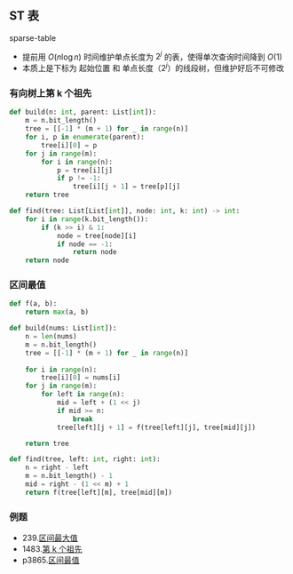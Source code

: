 ## ST 表

sparse-table

- 提前用 $O(n \log n)$ 时间维护单点长度为 $2^j$ 的表，使得单次查询时间降到 $O(1)$
- 本质上是下标为 起始位置 和 单点长度（$2^j$）的线段树，但维护好后不可修改



### 有向树上第 k 个祖先

```Python
def build(n: int, parent: List[int]):
    m = n.bit_length()
    tree = [[-1] * (m + 1) for _ in range(n)]
    for i, p in enumerate(parent):
        tree[i][0] = p
    for j in range(m):
        for i in range(n):
            p = tree[i][j]
            if p != -1:
                tree[i][j + 1] = tree[p][j]
    return tree

def find(tree: List[List[int]], node: int, k: int) -> int:
    for i in range(k.bit_length()):
        if (k >> i) & 1:
            node = tree[node][i]
            if node == -1:
                return node
    return node
```

 

### 区间最值

```python
def f(a, b):
    return max(a, b)

def build(nums: List[int]):
    n = len(nums)
    m = n.bit_length()
    tree = [[-1] * (m + 1) for _ in range(n)]
    
    for i in range(n):
        tree[i][0] = nums[i]
    for j in range(m):
        for left in range(n):
            mid = left + (1 << j)
            if mid >= n:
                break
            tree[left][j + 1] = f(tree[left][j], tree[mid][j])

    return tree

def find(tree, left: int, right: int):
    n = right - left
    m = n.bit_length() - 1
    mid = right - (1 << m) + 1
    return f(tree[left][m], tree[mid][m])
```



### 例题

- 239.[区间最大值](https://leetcode.cn/problems/sliding-window-maximum/description/)
- 1483.[第 k 个祖先](https://leetcode.cn/problems/kth-ancestor-of-a-tree-node/description/)
- p3865.[区间最值](https://www.luogu.com.cn/problem/P3865)
